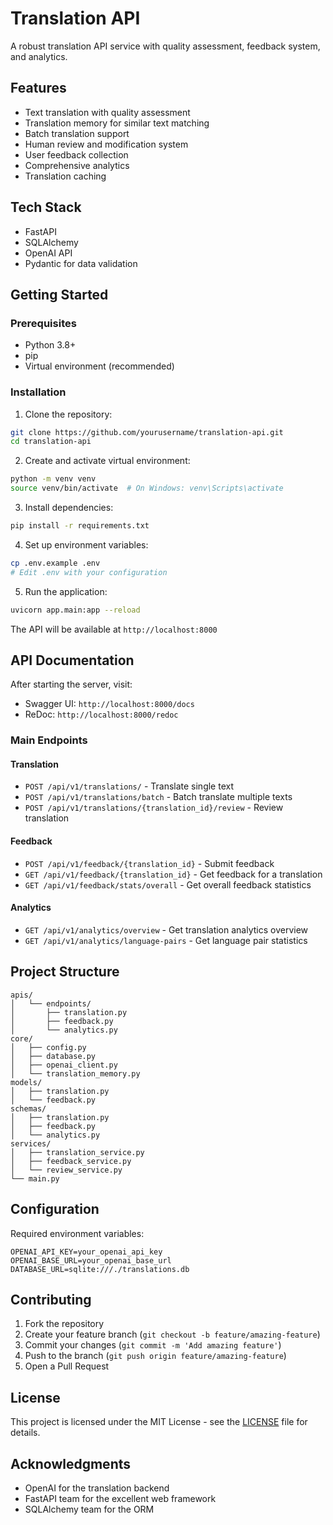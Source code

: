 # Translation API

A robust translation API service with quality assessment, feedback system, and analytics.

## Features

- Text translation with quality assessment
- Translation memory for similar text matching
- Batch translation support
- Human review and modification system
- User feedback collection
- Comprehensive analytics
- Translation caching

## Tech Stack

- FastAPI
- SQLAlchemy
- OpenAI API
- Pydantic for data validation

## Getting Started

### Prerequisites

- Python 3.8+
- pip
- Virtual environment (recommended)

### Installation

1. Clone the repository:
```bash
git clone https://github.com/yourusername/translation-api.git
cd translation-api
```

2. Create and activate virtual environment:
```bash
python -m venv venv
source venv/bin/activate  # On Windows: venv\Scripts\activate
```

3. Install dependencies:
```bash
pip install -r requirements.txt
```

4. Set up environment variables:
```bash
cp .env.example .env
# Edit .env with your configuration
```

5. Run the application:
```bash
uvicorn app.main:app --reload
```

The API will be available at `http://localhost:8000`

## API Documentation

After starting the server, visit:
- Swagger UI: `http://localhost:8000/docs`
- ReDoc: `http://localhost:8000/redoc`

### Main Endpoints

#### Translation
- `POST /api/v1/translations/` - Translate single text
- `POST /api/v1/translations/batch` - Batch translate multiple texts
- `POST /api/v1/translations/{translation_id}/review` - Review translation

#### Feedback
- `POST /api/v1/feedback/{translation_id}` - Submit feedback
- `GET /api/v1/feedback/{translation_id}` - Get feedback for a translation
- `GET /api/v1/feedback/stats/overall` - Get overall feedback statistics

#### Analytics
- `GET /api/v1/analytics/overview` - Get translation analytics overview
- `GET /api/v1/analytics/language-pairs` - Get language pair statistics

## Project Structure

```
apis/
│   └── endpoints/
│       ├── translation.py
│       ├── feedback.py
│       └── analytics.py
core/
│   ├── config.py
│   ├── database.py
│   ├── openai_client.py
│   └── translation_memory.py
models/
│   ├── translation.py
│   └── feedback.py
schemas/
│   ├── translation.py
│   ├── feedback.py
│   └── analytics.py
services/
│   ├── translation_service.py
│   ├── feedback_service.py
│   └── review_service.py
└── main.py
```

## Configuration

Required environment variables:
```env
OPENAI_API_KEY=your_openai_api_key
OPENAI_BASE_URL=your_openai_base_url
DATABASE_URL=sqlite:///./translations.db
```

## Contributing

1. Fork the repository
2. Create your feature branch (`git checkout -b feature/amazing-feature`)
3. Commit your changes (`git commit -m 'Add amazing feature'`)
4. Push to the branch (`git push origin feature/amazing-feature`)
5. Open a Pull Request

## License

This project is licensed under the MIT License - see the [LICENSE](LICENSE) file for details.

## Acknowledgments

- OpenAI for the translation backend
- FastAPI team for the excellent web framework
- SQLAlchemy team for the ORM 